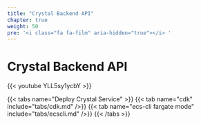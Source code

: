 ```yaml
---
title: "Crystal Backend API"
chapter: true
weight: 50
pre: '<i class="fa fa-film" aria-hidden="true"></i> '
---
```


# Crystal Backend API

{{< youtube YLL5sy1ycbY >}}

{{< tabs name="Deploy Crystal Service" >}}
{{< tab name="cdk" include="tabs/cdk.md" />}}
{{< tab name="ecs-cli fargate mode" include="tabs/ecscli.md" />}}
{{< /tabs >}}